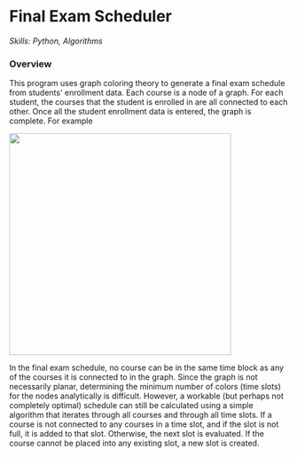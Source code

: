 # Final Exam Scheduler
*Skills: Python, Algorithms*

### Overview
This program uses graph coloring theory to generate a final exam schedule from students' enrollment data. Each course is a node of a graph. For each student, the courses that the student is enrolled in are all connected to each other. Once all the student enrollment data is entered, the graph is complete. For example

<img src="images/FinalExameFigure.png" width="400">


In the final exam schedule, no course can be in the same time block as any of the courses it is connected to in the graph. Since the graph is not necessarily planar, determining the minimum number of colors (time slots) for the nodes analytically is difficult. However, a workable (but perhaps not completely optimal) schedule can still be calculated using a simple algorithm that iterates through all courses and through all time slots. If a course is not connected to any courses in a time slot, and if the slot is not full, it is added to that slot. Otherwise, the next slot is evaluated. If the course cannot be placed into any existing slot, a new slot is created.

